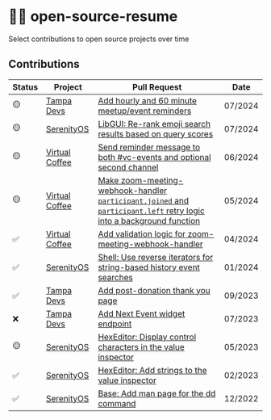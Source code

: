 # 👨‍💻 open-source-resume

Select contributions to open source projects over time

## Contributions

| Status | Project                                                             | Pull Request                                                                                                                                                               | Date    |
|--------|---------------------------------------------------------------------|----------------------------------------------------------------------------------------------------------------------------------------------------------------------------|---------|
| 🟡     | [Tampa Devs](https://github.com/TampaDevs) | [Add hourly and 60 minute meetup/event reminders](https://github.com/TampaDevs/events-slack-push/pull/3)                                                                          | 07/2024 |
| 🟡     | [SerenityOS](https://github.com/SerenityOS)                | [LibGUI: Re-rank emoji search results based on query scores](https://github.com/SerenityOS/serenity/pull/24644)                                                            | 07/2024 |
| 🟡     | [Virtual Coffee](https://github.com/Virtual-Coffee)        | [Send reminder message to both #vc-events and optional second channel](https://github.com/Virtual-Coffee/webhooks/pull/24)                                                 | 06/2024 |
| 🟡     | [Virtual Coffee](https://github.com/Virtual-Coffee)        | [Make zoom-meeting-webhook-handler `participant.joined` and `participant.left` retry logic into a background function](https://github.com/Virtual-Coffee/webhooks/pull/21) | 05/2024 |
| ✅     | [Virtual Coffee](https://github.com/Virtual-Coffee)        | [Add validation logic for zoom-meeting-webhook-handler](https://github.com/Virtual-Coffee/webhooks/pull/19)                                                                | 04/2024 |
| ✅     | [SerenityOS](https://github.com/SerenityOS)                | [Shell: Use reverse iterators for string-based history event searches](https://github.com/SerenityOS/serenity/pull/22904)                                                  | 01/2024 |
| ✅     | [Tampa Devs](https://github.com/TampaDevs)                | [Add post-donation thank you page](https://github.com/TampaDevs/tampadevs/pull/119)                                                                                        | 09/2023 |
| ❌     | [Tampa Devs](https://github.com/TampaDevs)     | [Add Next Event widget endpoint](https://github.com/TampaDevs/events.api.tampa.dev/pull/6)                                                                                 | 07/2023 |
| 🟡     | [SerenityOS](https://github.com/SerenityOS)                | [HexEditor: Display control characters in the value inspector](https://github.com/SerenityOS/serenity/pull/17488)                                                          | 05/2023 |
| ✅     | [SerenityOS](https://github.com/SerenityOS)                | [HexEditor: Add strings to the value inspector](https://github.com/SerenityOS/serenity/pull/16979)                                                                         | 02/2023 |
| ✅     | [SerenityOS](https://github.com/SerenityOS)                | [Base: Add man page for the dd command](https://github.com/SerenityOS/serenity/pull/16472)                                                                                 | 12/2022 |
